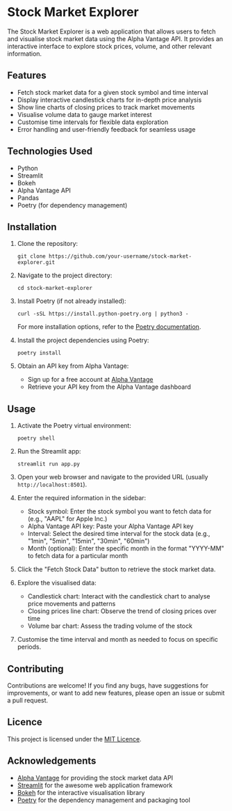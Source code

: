 # Stock Market Explorer

The Stock Market Explorer is a web application that allows users to fetch and visualise stock market data using the Alpha Vantage API. It provides an interactive interface to explore stock prices, volume, and other relevant information.

## Features

- Fetch stock market data for a given stock symbol and time interval
- Display interactive candlestick charts for in-depth price analysis
- Show line charts of closing prices to track market movements
- Visualise volume data to gauge market interest
- Customise time intervals for flexible data exploration
- Error handling and user-friendly feedback for seamless usage

## Technologies Used

- Python
- Streamlit
- Bokeh
- Alpha Vantage API
- Pandas
- Poetry (for dependency management)

## Installation

1. Clone the repository:
   ```
   git clone https://github.com/your-username/stock-market-explorer.git
   ```

2. Navigate to the project directory:
   ```
   cd stock-market-explorer
   ```

3. Install Poetry (if not already installed):
   ```
   curl -sSL https://install.python-poetry.org | python3 -
   ```
   For more installation options, refer to the [Poetry documentation](https://python-poetry.org/docs/#installation).

4. Install the project dependencies using Poetry:
   ```
   poetry install
   ```

5. Obtain an API key from Alpha Vantage:
   - Sign up for a free account at [Alpha Vantage](https://www.alphavantage.co/)
   - Retrieve your API key from the Alpha Vantage dashboard

## Usage

1. Activate the Poetry virtual environment:
   ```
   poetry shell
   ```

2. Run the Streamlit app:
   ```
   streamlit run app.py
   ```

3. Open your web browser and navigate to the provided URL (usually `http://localhost:8501`).

4. Enter the required information in the sidebar:
   - Stock symbol: Enter the stock symbol you want to fetch data for (e.g., "AAPL" for Apple Inc.)
   - Alpha Vantage API key: Paste your Alpha Vantage API key
   - Interval: Select the desired time interval for the stock data (e.g., "1min", "5min", "15min", "30min", "60min")
   - Month (optional): Enter the specific month in the format "YYYY-MM" to fetch data for a particular month

5. Click the "Fetch Stock Data" button to retrieve the stock market data.

6. Explore the visualised data:
   - Candlestick chart: Interact with the candlestick chart to analyse price movements and patterns
   - Closing prices line chart: Observe the trend of closing prices over time
   - Volume bar chart: Assess the trading volume of the stock

7. Customise the time interval and month as needed to focus on specific periods.

## Contributing

Contributions are welcome! If you find any bugs, have suggestions for improvements, or want to add new features, please open an issue or submit a pull request.

## Licence

This project is licensed under the [MIT Licence](LICENCE).

## Acknowledgements

- [Alpha Vantage](https://www.alphavantage.co/) for providing the stock market data API
- [Streamlit](https://streamlit.io/) for the awesome web application framework
- [Bokeh](https://bokeh.org/) for the interactive visualisation library
- [Poetry](https://python-poetry.org/) for the dependency management and packaging tool